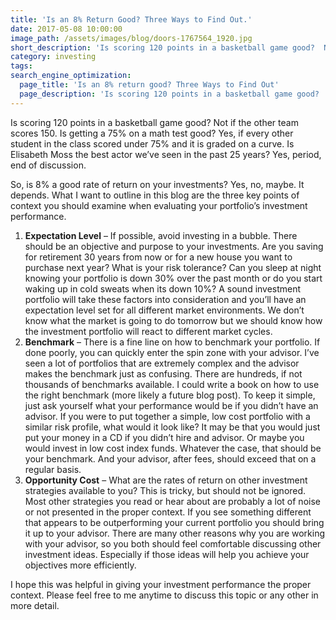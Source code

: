 ```yaml
---
title: 'Is an 8% Return Good? Three Ways to Find Out.'
date: 2017-05-08 10:00:00
image_path: /assets/images/blog/doors-1767564_1920.jpg
short_description: 'Is scoring 120 points in a basketball game good?  Not if the other team scores 150.  Is getting a 75% on a math test good?  Yes, if every other student in the class scored under 75% and it is graded on a curve...'
category: investing
tags:
search_engine_optimization:
  page_title: 'Is an 8% return good? Three Ways to Find Out'
  page_description: 'Is scoring 120 points in a basketball game good?  Not if the other teams scores 150.  Is getting a 75% on a math test good?  Yes, if every other student in the class scored under 75% and it is graded on a curve...'
---
```



Is scoring 120 points in a basketball game good? Not if the other team scores 150. Is getting a 75% on a math test good? Yes, if every other student in the class scored under 75% and it is graded on a curve. Is Elisabeth Moss the best actor we’ve seen in the past 25 years? Yes, period, end of discussion.

So, is 8% a good rate of return on your investments? Yes, no, maybe. It depends. What I want to outline in this blog are the three key points of context you should examine when evaluating your portfolio’s investment performance.

1. **Expectation Level** – If possible, avoid investing in a bubble. There should be an objective and purpose to your investments. Are you saving for retirement 30 years from now or for a new house you want to purchase next year? What is your risk tolerance? Can you sleep at night knowing your portfolio is down 30% over the past month or do you start waking up in cold sweats when its down 10%? A sound investment portfolio will take these factors into consideration and you’ll have an expectation level set for all different market environments. We don’t know what the market is going to do tomorrow but we should know how the investment portfolio will react to different market cycles.
2. **Benchmark**&nbsp;– There is a fine line on how to benchmark your portfolio. If done poorly, you can quickly enter the spin zone with your advisor. I’ve seen a lot of portfolios that are extremely complex and the advisor makes the benchmark just as confusing. There are hundreds, if not thousands of benchmarks available. I could write a book on how to use the right benchmark (more likely a future blog post). To keep it simple, just ask yourself what your performance would be if you didn’t have an advisor. If you were to put together a simple, low cost portfolio with a similar risk profile, what would it look like? It may be that you would just put your money in a CD if you didn’t hire and advisor. Or maybe you would invest in low cost index funds. Whatever the case, that should be your benchmark. And your advisor, after fees, should exceed that on a regular basis.
3. **Opportunity Cost** – What are the rates of return on other investment strategies available to you? This is tricky, but should not be ignored. Most other strategies you read or hear about are probably a lot of noise or not presented in the proper context. If you see something different that appears to be outperforming your current portfolio you should bring it up to your advisor. There are many other reasons why you are working with your advisor, so you both should feel comfortable discussing other investment ideas. Especially if those ideas will help you achieve your objectives more efficiently.

I hope this was helpful in giving your investment performance the proper context. Please feel free to me anytime to discuss this topic or any other in more detail.